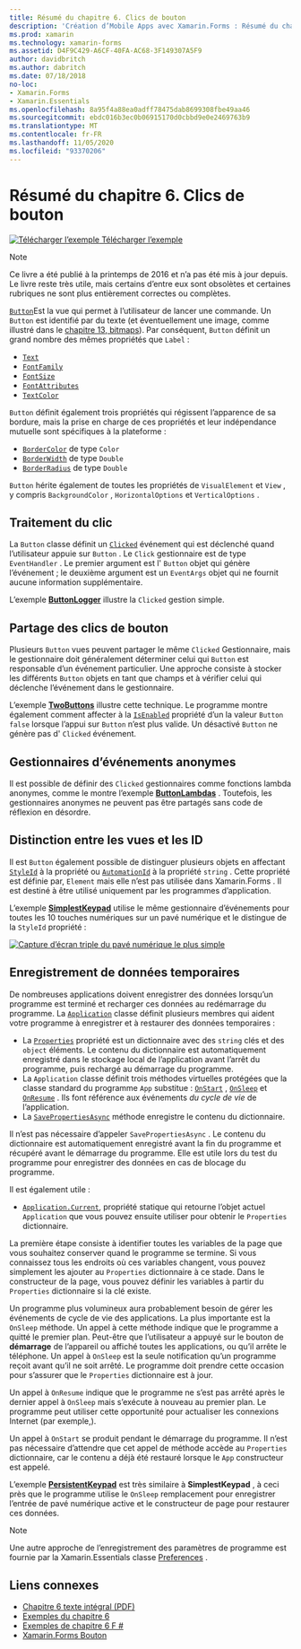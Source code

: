 ```yaml
---
title: Résumé du chapitre 6. Clics de bouton
description: 'Création d’Mobile Apps avec Xamarin.Forms : Résumé du chapitre 6. Clics de bouton'
ms.prod: xamarin
ms.technology: xamarin-forms
ms.assetid: D4F9C429-A6CF-40FA-AC68-3F149307A5F9
author: davidbritch
ms.author: dabritch
ms.date: 07/18/2018
no-loc:
- Xamarin.Forms
- Xamarin.Essentials
ms.openlocfilehash: 8a95f4a88ea0adff78475dab8699308fbe49aa46
ms.sourcegitcommit: ebdc016b3ec0b06915170d0cbbd9e0e2469763b9
ms.translationtype: MT
ms.contentlocale: fr-FR
ms.lasthandoff: 11/05/2020
ms.locfileid: "93370206"
---
```

# <a name="summary-of-chapter-6-button-clicks"></a>Résumé du chapitre 6. Clics de bouton

[![Télécharger l’exemple](~/media/shared/download.png) Télécharger l’exemple](https://github.com/xamarin/xamarin-forms-book-samples/tree/master/Chapter06)

> [!NOTE]
> Ce livre a été publié à la printemps de 2016 et n’a pas été mis à jour depuis. Le livre reste très utile, mais certains d’entre eux sont obsolètes et certaines rubriques ne sont plus entièrement correctes ou complètes.

[`Button`](xref:Xamarin.Forms.Button)Est la vue qui permet à l’utilisateur de lancer une commande. Un `Button` est identifié par du texte (et éventuellement une image, comme illustré dans le [chapitre 13, bitmaps](chapter13.md)). Par conséquent, `Button` définit un grand nombre des mêmes propriétés que `Label` :

- [`Text`](xref:Xamarin.Forms.Button.Text)
- [`FontFamily`](xref:Xamarin.Forms.Button.FontFamily)
- [`FontSize`](xref:Xamarin.Forms.Button.FontSize)
- [`FontAttributes`](xref:Xamarin.Forms.Button.FontAttributes)
- [`TextColor`](xref:Xamarin.Forms.Button.TextColor)

`Button` définit également trois propriétés qui régissent l’apparence de sa bordure, mais la prise en charge de ces propriétés et leur indépendance mutuelle sont spécifiques à la plateforme :

- [`BorderColor`](xref:Xamarin.Forms.Button.BorderColor) de type `Color`
- [`BorderWidth`](xref:Xamarin.Forms.Button.BorderWidth) de type `Double`
- [`BorderRadius`](xref:Xamarin.Forms.Button.BorderRadius) de type `Double`

`Button` hérite également de toutes les propriétés de `VisualElement` et `View` , y compris `BackgroundColor` , `HorizontalOptions` et `VerticalOptions` .

## <a name="processing-the-click"></a>Traitement du clic

La `Button` classe définit un [`Clicked`](xref:Xamarin.Forms.Button.Clicked) événement qui est déclenché quand l’utilisateur appuie sur `Button` . Le `Click` gestionnaire est de type `EventHandler` . Le premier argument est l' `Button` objet qui génère l’événement ; le deuxième argument est un `EventArgs` objet qui ne fournit aucune information supplémentaire.

L’exemple [**ButtonLogger**](https://github.com/xamarin/xamarin-forms-book-samples/tree/master/Chapter06/ButtonLogger) illustre la `Clicked` gestion simple.

## <a name="sharing-button-clicks"></a>Partage des clics de bouton

Plusieurs `Button` vues peuvent partager le même `Clicked` Gestionnaire, mais le gestionnaire doit généralement déterminer celui qui `Button` est responsable d’un événement particulier. Une approche consiste à stocker les différents `Button` objets en tant que champs et à vérifier celui qui déclenche l’événement dans le gestionnaire.

L’exemple [**TwoButtons**](https://github.com/xamarin/xamarin-forms-book-samples/tree/master/Chapter06/TwoButtons) illustre cette technique. Le programme montre également comment affecter à la [`IsEnabled`](xref:Xamarin.Forms.VisualElement.IsEnabled) propriété d’un la valeur `Button` `false` lorsque l’appui sur `Button` n’est plus valide. Un désactivé `Button` ne génère pas d' `Clicked` événement.

## <a name="anonymous-event-handlers"></a>Gestionnaires d’événements anonymes

Il est possible de définir des `Clicked` gestionnaires comme fonctions lambda anonymes, comme le montre l’exemple [**ButtonLambdas**](https://github.com/xamarin/xamarin-forms-book-samples/tree/master/Chapter06/ButtonLambdas) . Toutefois, les gestionnaires anonymes ne peuvent pas être partagés sans code de réflexion en désordre.

## <a name="distinguishing-views-with-ids"></a>Distinction entre les vues et les ID

Il est `Button` également possible de distinguer plusieurs objets en affectant [`StyleId`](xref:Xamarin.Forms.Element.StyleId) à la propriété ou [`AutomationId`](xref:Xamarin.Forms.Element.AutomationId) à la propriété `string` . Cette propriété est définie par, `Element` mais elle n’est pas utilisée dans Xamarin.Forms . Il est destiné à être utilisé uniquement par les programmes d’application.

L’exemple [**SimplestKeypad**](https://github.com/xamarin/xamarin-forms-book-samples/tree/master/Chapter06/SimplestKeypad) utilise le même gestionnaire d’événements pour toutes les 10 touches numériques sur un pavé numérique et le distingue de la `StyleId` propriété :

[![Capture d’écran triple du pavé numérique le plus simple](images/ch06fg04-small.png "Calculatrice")](images/ch06fg04-large.png#lightbox "Calculatrice")

## <a name="saving-transient-data"></a>Enregistrement de données temporaires

De nombreuses applications doivent enregistrer des données lorsqu’un programme est terminé et recharger ces données au redémarrage du programme. La [`Application`](xref:Xamarin.Forms.Application) classe définit plusieurs membres qui aident votre programme à enregistrer et à restaurer des données temporaires :

- La [`Properties`](xref:Xamarin.Forms.Application.Properties) propriété est un dictionnaire avec des `string` clés et des `object` éléments. Le contenu du dictionnaire est automatiquement enregistré dans le stockage local de l’application avant l’arrêt du programme, puis rechargé au démarrage du programme.
- La `Application` classe définit trois méthodes virtuelles protégées que la classe standard du programme `App` substitue : [`OnStart`](xref:Xamarin.Forms.Application.OnStart) , [`OnSleep`](xref:Xamarin.Forms.Application.OnSleep) et [`OnResume`](xref:Xamarin.Forms.Application.OnResume) . Ils font référence aux événements *du cycle de vie* de l’application.
- La [`SavePropertiesAsync`](xref:Xamarin.Forms.Application.SavePropertiesAsync) méthode enregistre le contenu du dictionnaire.

Il n’est pas nécessaire d’appeler `SavePropertiesAsync` . Le contenu du dictionnaire est automatiquement enregistré avant la fin du programme et récupéré avant le démarrage du programme. Elle est utile lors du test du programme pour enregistrer des données en cas de blocage du programme.

Il est également utile :

- [`Application.Current`](xref:Xamarin.Forms.Application.Current), propriété statique qui retourne l’objet actuel `Application` que vous pouvez ensuite utiliser pour obtenir le `Properties` dictionnaire.

La première étape consiste à identifier toutes les variables de la page que vous souhaitez conserver quand le programme se termine. Si vous connaissez tous les endroits où ces variables changent, vous pouvez simplement les ajouter au `Properties` dictionnaire à ce stade. Dans le constructeur de la page, vous pouvez définir les variables à partir du `Properties` dictionnaire si la clé existe.

Un programme plus volumineux aura probablement besoin de gérer les événements de cycle de vie des applications. La plus importante est la `OnSleep` méthode. Un appel à cette méthode indique que le programme a quitté le premier plan. Peut-être que l’utilisateur a appuyé sur le bouton de **démarrage** de l’appareil ou affiché toutes les applications, ou qu’il arrête le téléphone. Un appel à `OnSleep` est la seule notification qu’un programme reçoit avant qu’il ne soit arrêté. Le programme doit prendre cette occasion pour s’assurer que le `Properties` dictionnaire est à jour.

Un appel à `OnResume` indique que le programme ne s’est pas arrêté après le dernier appel à `OnSleep` mais s’exécute à nouveau au premier plan. Le programme peut utiliser cette opportunité pour actualiser les connexions Internet (par exemple,).

Un appel à `OnStart` se produit pendant le démarrage du programme. Il n’est pas nécessaire d’attendre que cet appel de méthode accède au `Properties` dictionnaire, car le contenu a déjà été restauré lorsque le `App` constructeur est appelé.

L’exemple [**PersistentKeypad**](https://github.com/xamarin/xamarin-forms-book-samples/tree/master/Chapter06/PersistentKeypad) est très similaire à **SimplestKeypad** , à ceci près que le programme utilise le `OnSleep` remplacement pour enregistrer l’entrée de pavé numérique active et le constructeur de page pour restaurer ces données.

> [!NOTE]
> Une autre approche de l’enregistrement des paramètres de programme est fournie par la Xamarin.Essentials classe [Preferences](~/essentials/preferences.md) .

## <a name="related-links"></a>Liens connexes

- [Chapitre 6 texte intégral (PDF)](https://download.xamarin.com/developer/xamarin-forms-book/XamarinFormsBook-Ch06-Apr2016.pdf)
- [Exemples du chapitre 6](https://github.com/xamarin/xamarin-forms-book-samples/tree/master/Chapter06)
- [Exemples de chapitre 6 F #](https://github.com/xamarin/xamarin-forms-book-samples/tree/master/Chapter06/FS)
- [Xamarin.Forms Bouton](~/xamarin-forms/user-interface/button.md)
